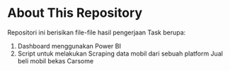 # About This Repository

Repositori ini berisikan file-file hasil pengerjaan Task berupa:
1. Dashboard menggunakan Power BI
2. Script untuk melakukan Scraping data mobil dari sebuah platform Jual beli mobil bekas Carsome
